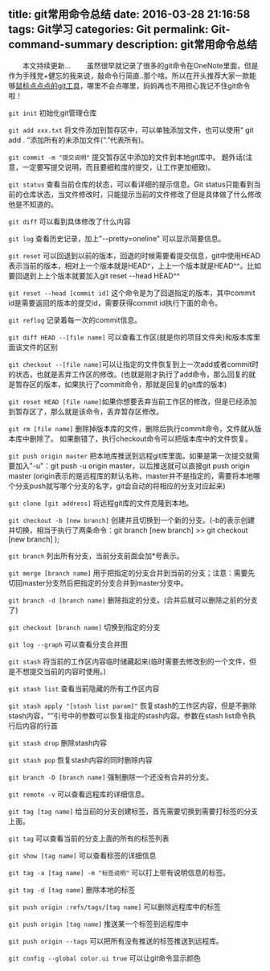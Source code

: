 title: git常用命令总结
date: 2016-03-28 21:16:58
tags: Git学习
categories: Git
permalink: Git-command-summary
description: git常用命令总结
---
　　本文持续更新...
　　虽然很早就记录了很多的git命令在OneNote里面，但是作为手残党+健忘的我来说，敲命令行简直..那个啥。所以在开头推荐大家一款能够[鼠标点点点的git工具](https://github.com/gitextensions/gitextensions/releases/tag/v2.48.05)，哪里不会点哪里，妈妈再也不用担心我记不住git命令啦！

`git init`  初始化git管理仓库

`git add xxx.txt`  将文件添加到暂存区中，可以单独添加文件，也可以使用“ git add . ”添加所有的未添加文件(“.”代表所有)。

`git commit -m "提交说明"`   提交暂存区中添加的文件到本地git库中。  题外话(注意，一定要写提交说明，而且要细粒度的提交，让工作更加细致)。

`git status`	查看当前仓库的状态，可以看详细的提示信息。Git status只能看到当前的仓库状态，当文件修改时，只能提示当前的文件修改了但是具体做了什么修改他是不知道的。

`git diff`	可以看到具体修改了什么内容<!--more-->

`git log`	查看历史记录，加上"--pretty=oneline"  可以显示简要信息。

`git reset`	可以回退到以前的版本，回退的时候需要看提交信息，git中使用HEAD表示当前的版本，相对上一个版本就是HEAD^，上上一个版本就是HEAD^^。比如要回退到上上个版本就要加入git reset --head HEAD^^

`git reset --head [commit id]`	这个命令是为了回退指定的版本，其中commit id是需要返回的版本的提交id，需要获得commit id执行下面的命令。

`git reflog`	 记录着每一次的commit信息。

`git diff HEAD --[file name]`	可以查看工作区(就是你的项目文件夹)和版本库里面该文件的区别

`git checkout --[file name]`可以让指定的文件恢复到上一次add或者commit时的状态，也就是丢弃工作区的修改。(也就是刚才执行了add命令，那么回复的就是暂存区的版本，如果执行了commit命令，那就是回复的git库的版本)

`git reset HEAD [file name]`如果你想要丢弃当前工作区的修改，但是已经添加到暂存区了，那么就是该命令，丢弃暂存区修改。

`git rm [file name]`	删除掉版本库的文件，删除后执行commit命令，文件就从版本库中删除了。  如果删错了，执行checkout命令可以把版本库中的文件恢复。

`git push origin master`	把本地库推送到远程git库里面。如果是第一次提交就需要加入"-u"：git push -u origin master，以后推送就可以直接git push origin master (origin表示的是远程库的默认名称，master并不是指定的，需要将本地哪个分支push就写哪个分支的名字，git会自动的将相应的分支对应起来)

`git clone [git address]`	将远程git库的文件克隆到本地。
 
`git checkout -b [new branch]`	创建并且切换到一个新的分支。(-b的表示创建并切换，相当于执行了两条命令：git branch [new branch]   >>  git checkout [new branch]  );

`git branch`	列出所有分支，当前分支前面会加*号表示。

`git merge [branch name]`	用于把指定的分支合并到当前的分支；注意：需要先切回master分支然后把指定的分支合并到master分支中。

`git branch -d [branch name]`	删除指定的分支。(合并后就可以删除之前的分支了)

`git checkout [branch name]`	切换到指定的分支

`git log --graph`	可以查看分支合并图

`git stash`	将当前的工作区内容临时储藏起来(临时需要去修改别的一个文件，但是不想提交当前的内容时使用。)

`git stash list`	查看当前隐藏的所有工作区内容

`git stash apply "[stash list param]"`	恢复stash的工作区内容，但是不删除stash内容，“”引号中的参数可以恢复指定的stash内容。参数在stash list命令执行后内容的行首

`git stash drop`	删除stash内容

`git stash pop` 	恢复stash内容的同时删除内容

`git branch -D [branch name]`	强制删除一个还没有合并的分支。

`git remote -v`	可以查看远程库的详细信息。

`git tag [tag name]`	给当前的分支创建标签，首先需要切换到需要打标签的分支上面。

`git tag`	可以查看当前的分支上面的所有的标签列表

`git show [tag name]`	可以查看标签的详细信息

`git tag -a [tag name] -m "标签说明"`	可以打上带有说明信息的标签。

`git tag -d [tag name]`	删除本地的标签

`git push origin :refs/tags/[tag name]`	可以删除远程库中的标签

`git push origin [tag name]`	推送某一个标签到远程库中

`git push origin --tags`	可以把所有没有推送的标签推送到远程库。

`git config --global color.ui true`	可以让git命令显示颜色

